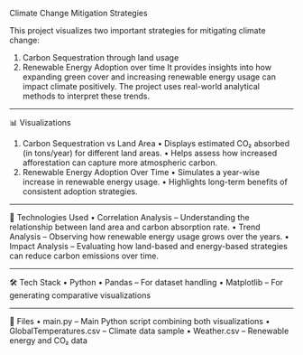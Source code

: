 
Climate Change Mitigation Strategies 

This project visualizes two important strategies for mitigating climate change:
1.	Carbon Sequestration through land usage
2.	Renewable Energy Adoption over time
It provides insights into how expanding green cover and increasing renewable energy usage can impact climate positively. The project uses real-world analytical methods to interpret these trends.
________________________________________
📊 Visualizations
1. Carbon Sequestration vs Land Area
•	Displays estimated CO₂ absorbed (in tons/year) for different land areas.
•	Helps assess how increased afforestation can capture more atmospheric carbon.
2. Renewable Energy Adoption Over Time
•	Simulates a year-wise increase in renewable energy usage.
•	Highlights long-term benefits of consistent adoption strategies.
________________________________________
🧪 Technologies Used
•	Correlation Analysis – Understanding the relationship between land area and carbon absorption rate.
•	Trend Analysis – Observing how renewable energy usage grows over the years.
•	Impact Analysis – Evaluating how land-based and energy-based strategies can reduce carbon emissions over time.
________________________________________
🛠️ Tech Stack
•	Python
•	Pandas – For dataset handling
•	Matplotlib – For generating comparative visualizations
________________________________________
📁 Files
•	main.py – Main Python script combining both visualizations
•	GlobalTemperatures.csv – Climate data sample
•	Weather.csv – Renewable energy and CO₂ data



